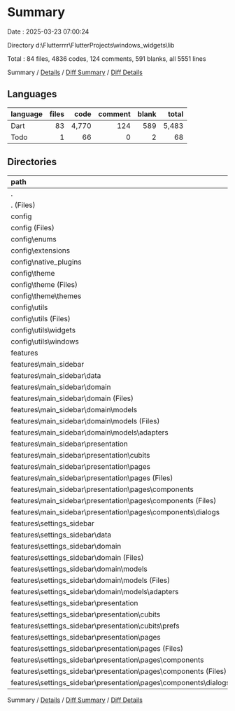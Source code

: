 # Summary

Date : 2025-03-23 07:00:24

Directory d:\\Flutterrrr\\FlutterProjects\\windows_widgets\\lib

Total : 84 files,  4836 codes, 124 comments, 591 blanks, all 5551 lines

Summary / [Details](details.md) / [Diff Summary](diff.md) / [Diff Details](diff-details.md)

## Languages
| language | files | code | comment | blank | total |
| :--- | ---: | ---: | ---: | ---: | ---: |
| Dart | 83 | 4,770 | 124 | 589 | 5,483 |
| Todo | 1 | 66 | 0 | 2 | 68 |

## Directories
| path | files | code | comment | blank | total |
| :--- | ---: | ---: | ---: | ---: | ---: |
| . | 84 | 4,836 | 124 | 591 | 5,551 |
| . (Files) | 2 | 108 | 2 | 14 | 124 |
| config | 43 | 1,694 | 60 | 270 | 2,024 |
| config (Files) | 1 | 97 | 3 | 17 | 117 |
| config\\enums | 2 | 25 | 0 | 4 | 29 |
| config\\extensions | 6 | 199 | 12 | 36 | 247 |
| config\\native_plugins | 3 | 49 | 2 | 10 | 61 |
| config\\theme | 14 | 291 | 5 | 32 | 328 |
| config\\theme (Files) | 1 | 63 | 4 | 6 | 73 |
| config\\theme\\themes | 13 | 228 | 1 | 26 | 255 |
| config\\utils | 17 | 1,033 | 38 | 171 | 1,242 |
| config\\utils (Files) | 8 | 255 | 16 | 66 | 337 |
| config\\utils\\widgets | 7 | 566 | 3 | 54 | 623 |
| config\\utils\\windows | 2 | 212 | 19 | 51 | 282 |
| features | 39 | 3,034 | 62 | 307 | 3,403 |
| features\\main_sidebar | 24 | 2,051 | 44 | 197 | 2,292 |
| features\\main_sidebar\\data | 1 | 37 | 6 | 10 | 53 |
| features\\main_sidebar\\domain | 8 | 329 | 8 | 59 | 396 |
| features\\main_sidebar\\domain (Files) | 1 | 9 | 0 | 7 | 16 |
| features\\main_sidebar\\domain\\models | 7 | 320 | 8 | 52 | 380 |
| features\\main_sidebar\\domain\\models (Files) | 4 | 236 | 8 | 37 | 281 |
| features\\main_sidebar\\domain\\models\\adapters | 3 | 84 | 0 | 15 | 99 |
| features\\main_sidebar\\presentation | 15 | 1,685 | 30 | 128 | 1,843 |
| features\\main_sidebar\\presentation\\cubits | 2 | 175 | 15 | 33 | 223 |
| features\\main_sidebar\\presentation\\pages | 13 | 1,510 | 15 | 95 | 1,620 |
| features\\main_sidebar\\presentation\\pages (Files) | 1 | 276 | 8 | 20 | 304 |
| features\\main_sidebar\\presentation\\pages\\components | 12 | 1,234 | 7 | 75 | 1,316 |
| features\\main_sidebar\\presentation\\pages\\components (Files) | 8 | 879 | 6 | 59 | 944 |
| features\\main_sidebar\\presentation\\pages\\components\\dialogs | 4 | 355 | 1 | 16 | 372 |
| features\\settings_sidebar | 15 | 983 | 18 | 110 | 1,111 |
| features\\settings_sidebar\\data | 1 | 28 | 0 | 5 | 33 |
| features\\settings_sidebar\\domain | 3 | 72 | 0 | 11 | 83 |
| features\\settings_sidebar\\domain (Files) | 1 | 5 | 0 | 2 | 7 |
| features\\settings_sidebar\\domain\\models | 2 | 67 | 0 | 9 | 76 |
| features\\settings_sidebar\\domain\\models (Files) | 1 | 38 | 0 | 4 | 42 |
| features\\settings_sidebar\\domain\\models\\adapters | 1 | 29 | 0 | 5 | 34 |
| features\\settings_sidebar\\presentation | 11 | 883 | 18 | 94 | 995 |
| features\\settings_sidebar\\presentation\\cubits | 2 | 64 | 2 | 18 | 84 |
| features\\settings_sidebar\\presentation\\cubits\\prefs | 2 | 64 | 2 | 18 | 84 |
| features\\settings_sidebar\\presentation\\pages | 9 | 819 | 16 | 76 | 911 |
| features\\settings_sidebar\\presentation\\pages (Files) | 1 | 193 | 12 | 28 | 233 |
| features\\settings_sidebar\\presentation\\pages\\components | 8 | 626 | 4 | 48 | 678 |
| features\\settings_sidebar\\presentation\\pages\\components (Files) | 7 | 574 | 4 | 44 | 622 |
| features\\settings_sidebar\\presentation\\pages\\components\\dialogs | 1 | 52 | 0 | 4 | 56 |

Summary / [Details](details.md) / [Diff Summary](diff.md) / [Diff Details](diff-details.md)
